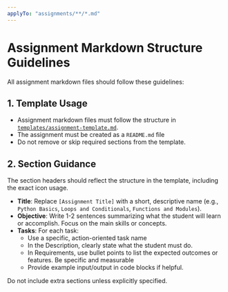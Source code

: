 ```yaml
---
applyTo: "assignments/**/*.md"
---
```


# Assignment Markdown Structure Guidelines

All assignment markdown files should follow these guidelines:

## 1. Template Usage

- Assignment markdown files must follow the structure in [`templates/assignment-template.md`](../../../assignment-template.md).
- The assignment must be created as a `README.md` file
- Do not remove or skip required sections from the template.

## 2. Section Guidance

The section headers should reflect the structure in the template, including the exact icon usage.

- **Title**: Replace `[Assignment Title]` with a short, descriptive name (e.g., `Python Basics`, `Loops and Conditionals`, `Functions and Modules`).
- **Objective**: Write 1-2 sentences summarizing what the student will learn or accomplish. Focus on the main skills or concepts.
- **Tasks**: For each task:
   - Use a specific, action-oriented task name
   - In the Description, clearly state what the student must do.
   - In Requirements, use bullet points to list the expected outcomes or features. Be specific and measurable
   - Provide example input/output in code blocks if helpful.

Do not include extra sections unless explicitly specified.